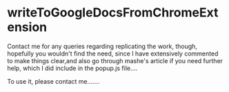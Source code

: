 # writeToGoogleDocsFromChromeExtension

Contact me for any queries regarding replicating the work, though, hopefully you wouldn't find the need, since I have extensively commented to make things clear,and also go through mashe's article if you need further help, which I did include in the popup.js file....

To use it, please contact me.......
